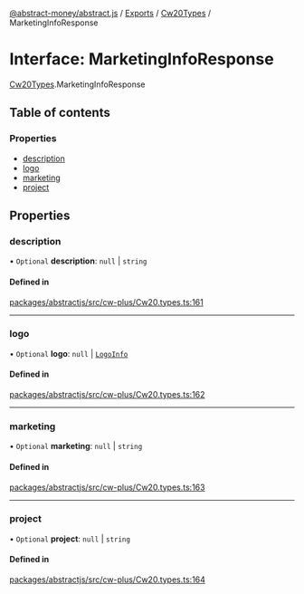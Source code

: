 [@abstract-money/abstract.js](../README.md) / [Exports](../modules.md) / [Cw20Types](../modules/Cw20Types.md) / MarketingInfoResponse

# Interface: MarketingInfoResponse

[Cw20Types](../modules/Cw20Types.md).MarketingInfoResponse

## Table of contents

### Properties

- [description](Cw20Types.MarketingInfoResponse.md#description)
- [logo](Cw20Types.MarketingInfoResponse.md#logo)
- [marketing](Cw20Types.MarketingInfoResponse.md#marketing)
- [project](Cw20Types.MarketingInfoResponse.md#project)

## Properties

### description

• `Optional` **description**: ``null`` \| `string`

#### Defined in

[packages/abstractjs/src/cw-plus/Cw20.types.ts:161](https://github.com/Abstract-OS/abstract.js/blob/c46b309/packages/abstractjs/src/cw-plus/Cw20.types.ts#L161)

___

### logo

• `Optional` **logo**: ``null`` \| [`LogoInfo`](../modules/Cw20Types.md#logoinfo)

#### Defined in

[packages/abstractjs/src/cw-plus/Cw20.types.ts:162](https://github.com/Abstract-OS/abstract.js/blob/c46b309/packages/abstractjs/src/cw-plus/Cw20.types.ts#L162)

___

### marketing

• `Optional` **marketing**: ``null`` \| `string`

#### Defined in

[packages/abstractjs/src/cw-plus/Cw20.types.ts:163](https://github.com/Abstract-OS/abstract.js/blob/c46b309/packages/abstractjs/src/cw-plus/Cw20.types.ts#L163)

___

### project

• `Optional` **project**: ``null`` \| `string`

#### Defined in

[packages/abstractjs/src/cw-plus/Cw20.types.ts:164](https://github.com/Abstract-OS/abstract.js/blob/c46b309/packages/abstractjs/src/cw-plus/Cw20.types.ts#L164)
